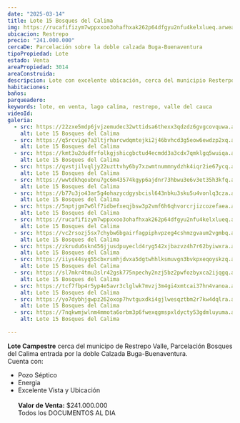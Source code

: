 ```yaml
---
date: "2025-03-14"
title: Lote 15 Bosques del Calima
img: https://rucafifizym7wppxxoo3ohafhxak262p64dfgyu2nfu4kelxlueq.arweave.net/jQQCoKjOGfs997udtxwFPcCte0_3BlNimmlpxRF3XQk
ubicacion: Restrepo 
precio: "241.000.000"
cercaDe: Parcelación sobre la doble calzada Buga-Buenaventura
tipoPropiedad: Lote
estado: Venta
areaPropiedad: 3014
areaConstruida: 
descripcion: Lote con excelente ubicación, cerca del municipio Resterpo Valle
habitaciones:  
baños: 
parqueadero: 
keywords: lote, en venta, lago calima, restrepo, valle del cauca
videoId: 
galeria:
  - src: https://22zxe5mdp6jvjzemudec32wttidsa6thexx3qdzdz6gvgcovquwa.arweave.net/1rNydYN_k1TkjKDILerTmgcgemcl77gPI8-NUwnVhSw
    alt: Lote 15 Bosques del Calima
  - src: https://q5rcvige7a3ltjrharcwdqmtejki2j46bvhcd3g5eow6ewdzp2xq.arweave.net/h2IqoMT4NrmmJwRFYcGTIlSNJ54NTiHs3SOt4lh5fq8
    alt: Lote 15 Bosques del Calima
  - src: https://kmt3u2dudfrfolkgjshicgbctud4ecmdd3a3cdx7qmklgq5wuiqa.arweave.net/Uye6aHQZYlctRkyOgRginQfCCYMewbEO_4MUs0O2oiA
    alt: Lote 15 Bosques del Calima
  - src: https://qvstjilvqljy22uzttvhy6by7xzwmtnummnydzhk4iqr2ie67ycq.arweave.net/hWU0oXWC041qmZzqfHg4_fNmTbRjG4Hk6uIhHSCe_gU
    alt: Lote 15 Bosques del Calima
  - src: https://wwtdkhqoubnu7gc6m43574kgyp6ajdnr73hbwu3e6v3et35h3kfq.arweave.net/taY1Hg6gW0-YXmc33_FGw_wEjbH-zhtTZPV2Se-n2os
    alt: Lote 15 Bosques del Calima
  - src: https://b77u3jo43ar5g4ohazycdgysbcisl643nbku3sku5u4vonlq3cza.arweave.net/D_9NpdzYI9NxxwZwIZsSCJEl-5toVU3JVO05VzVw2LI
    alt: Lote 15 Bosques del Calima
  - src: https://5nptjgm7w6lf7idbefxeqjbsw3p2vmf6h6qhvorcrjizcozefaea.arweave.net/6180mZ-3ll-gYSFuSCQytt-qsL4_oHq6IopRkTskKAg
    alt: Lote 15 Bosques del Calima
  - src: https://rucafifizym7wppxxoo3ohafhxak262p64dfgyu2nfu4kelxlueq.arweave.net/jQQCoKjOGfs997udtxwFPcCte0_3BlNimmlpxRF3XQk
    alt: Lote 15 Bosques del Calima
  - src: https://vc2rsozj5sx7chybw6bgairfagpiphvpzeg4cshmzgvaum2vgmbq.arweave.net/qLUZOynsr_EfAbeCYCIlAZ6Hnq_JDcFI7MmqCjNVMwM
    alt: Lote 15 Bosques del Calima
  - src: https://zkrudu6skn456jjusdpuyecld4ryg542xjbazvz4h7r62byiwxra.arweave.net/yqNB09JTed8lNJDfTBBLHyODd5q6QgzXPD_j7QcIteI
    alt: Lote 15 Bosques del Calima
  - src: https://iiys44syq55cbxrsmhjdvxa5dgtwhhlksmuvgn3bvkpxeqoyskzq.arweave.net/QjEucliHeiDeMmHSOtwdGadjnWqTKVM3YaqfckHYkrM
    alt: Lote 15 Bosques del Calima
  - src: https://sl7mkr4tmu3slr42gsk775npechy2nzj5bz2pwfozbyxca2ijqgq.arweave.net/kv7FR5NlNyXHmjSV__WvII-NNynoc6fYrshxcQNITA0
    alt: Lote 15 Bosques del Calima
  - src: https://tcf7fbp4r5yp4e5avr3clglwk7mvzj3m4gi4xmtcai37hn4vanoa.arweave.net/mIvyhfyPcP4ToKx2JZl2V9lcp2zhkcuyYgI387eVA1w
    alt: Lote 15 Bosques del Calima
  - src: https://yo7dybhjgwpz262oxop7hvtguxdki4gjlwesqztbm2r7kw4dqlra.arweave.net/w748BOk1n517Truf89ZmpcakcMldiShmYWaj9VuDguI
    alt: Lote 15 Bosques del Calima
  - src: https://7nqkwmjwlnm4mmota6orbm3p6fwexqgmspxldycty53gdmluyuma.arweave.net/-2CrMTZbWcYx0wedELNv8WxLwMyT7rHgU8d2YbF0xRg
    alt: Lote 15 Bosques del Calima
  
---
```


**Lote Campestre** cerca del municipo de Restrepo Valle, Parcelación Bosques del Calima entrada por la doble Calzada Buga-Buenaventura.<br>
Cuenta con: <br>
- Pozo Séptico
- Energia <br>
- Excelente Vista y Ubicación <br> <br>
**Valor de Venta:** $241.000.000 <br>
Todos los DOCUMENTOS AL DIA <br><br>